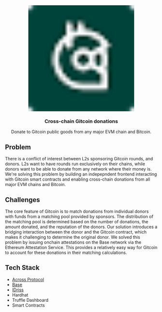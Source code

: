 <br/>
<div align="center">
  <a>
    <img src="data:image/png;base64,iVBORw0KGgoAAAANSUhEUgAAABwAAAAcCAMAAABF0y+mAAAAP1BMVEUAQzsAQzsAQzsAPTQAQDgANy2WpaM/Yl0ALiP///+otbMACAAAJxpSb2rd4uJogXzK0dCBlZIjUUq7xcTz9fUp8LglAAAAAnRSTlMm5BIqaH0AAADfSURBVHgBfNKBCsMgDEXRzSQ2z0a12v//1tUyoM61FxTgYCDg6/V2N71nG9Q9dEFiJ3yD5BfxC/9HRVgRjO4wIvmsMiMZvnnlH2RJSFFNY0ESHlETEPSckJF0QPHICHLkRBI2uqIiWa7ii7cNaHJ9SRGZSBN2AGUvOuCGyseV14ywNgwoHtQvI4O3ABtww8IU0ZaGJGUfXnKFF6ceQAMQ5Ip9TXVOaq7qyu+eFFGMHdNxrMEG7CMLK/U0jNi1L7/lo1gmdFIbvs3oWLTGs4Un7NFZtxHnnvH5U3+GLzsAAOyFDgN+WSNyAAAAAElFTkSuQmCC" width="350">
  </a>
  <h3 align="center">Cross-chain Gitcoin donations</h3>
  <p align="center">
Donate to Gitcoin public goods from any major EVM chain and Bitcoin.
  </p>
</div>

## Problem
There is a conflict of interest between L2s sponsoring Gitcoin rounds, and donors. L2s want to have rounds run exclusively on their chains, while donors want to be able to donate from any network where their money is. We're solving this problem by building an indepepndent frontend interacting with Gitcoin smart contracts and enabling cross-chain donations from all major EVM chains and Bitcoin.

## Challenges
The core feature of Gitcoin is to match donations from individual donors with funds from a matching pool provided by sponsors. The distribution of the matching pool is determined based on the number of donations, the amount donated, and the reputation of the donors. Our solution introduces a bridging interaction between the donor and the Gitcoin contract, which makes it challenging to determine the original donor. We solved this problem by issuing onchain attestations on the Base network via the Ethereum Attestation Service. This provides a relatively easy way for Gitcoin to account for these donations in their matching calculations.

## Tech Stack

- [Across Protocol](https://across.to/)
- [Base](https://www.base.org/)
- [IDriss](https://www.idriss.xyz/)
- Hardhat
- Truffle Dashboard
- Smart Contracts